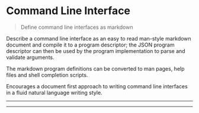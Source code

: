 # Command Line Interface

<? @include readme/badges.md ?>

> Define command line interfaces as markdown

Describe a command line interface as an easy to read man-style markdown document and compile it to a program descriptor; the JSON program descriptor can then be used by the program implementation to parse and validate arguments.

The markdown program definitions can be converted to man pages, help files and shell completion scripts.

Encourages a document first approach to writing command line interfaces in a fluid natural language writing style.

<? @include {=readme} install.md ?>

***
<!-- @toc -->
***

<? @include {=readme} example.md example-files.md guide.md help.md ?>

<? @exec mkapi index.js --title=API --level=2 ?>
<? @include {=readme} license.md links.md ?>
